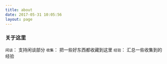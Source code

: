 ```yaml
---
title: about
date: 2017-05-31 10:05:56
layout: page
---
```


### 关于这里
`闲谈`： 支持闲谈部分
`收集`： 把一些好东西都收藏到这里
`经验`： 汇总一些收集到的经验

